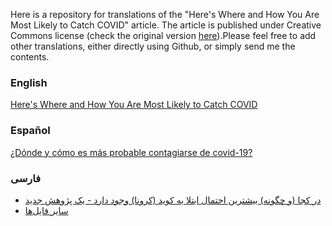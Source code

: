 Here is a repository for translations of the "Here's Where and How You Are Most Likely to Catch COVID" article. The article is published under Creative Commons license (check the original version [here](https://theconversation.com/heres-where-and-how-you-are-most-likely-to-catch-covid-new-study-174473)).Please feel free to add other translations, either directly using Github, or simply send me the contents.


### English
[Here's Where and How You Are Most Likely to Catch COVID](https://theconversation.com/heres-where-and-how-you-are-most-likely-to-catch-covid-new-study-174473)

### Español
[¿Dónde y cómo es más probable contagiarse de covid-19?](https://theconversation.com/donde-y-como-es-mas-probable-contagiarse-de-covid-19-174808)


### فارسی



- [در کجا (و چگونه) بیشترین احتمال ابتلا به کوید (کرونا) وجود دارد - یک پژوهش جدید](https://github.com/shahryareiv/Here-s-Where-and-How-You-Are-Most-Likely-to-Catch-COVID-Translations/raw/main/Persian/heres-where-and-how-you-are-most-likely-to-catch-covid-new-study.fa.pdf)
- [سایر فایل‌ها](https://github.com/shahryareiv/Here-s-Where-and-How-You-Are-Most-Likely-to-Catch-COVID-Translations/tree/main/Persian)
